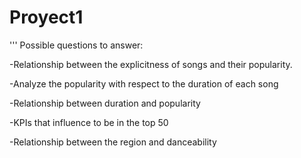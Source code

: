 # Proyect1


'''
Possible questions to answer:

  -Relationship between the explicitness of songs and their popularity.
  
  -Analyze the popularity with respect to the duration of each song  
  
  -Relationship between duration and popularity
  
  -KPIs that influence to be in the top 50  
  
  -Relationship between the region and danceability
